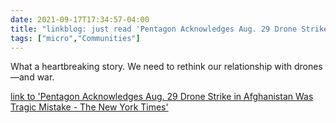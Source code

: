 ```yaml
---
date: 2021-09-17T17:34:57-04:00
title: "linkblog: just read 'Pentagon Acknowledges Aug. 29 Drone Strike in Afghanistan Was Tragic Mistake - The New York Times'"
tags: ["micro","Communities"]
---
```

What a heartbreaking story. We need to rethink our relationship with drones—and war.
 
[link to 'Pentagon Acknowledges Aug. 29 Drone Strike in Afghanistan Was Tragic Mistake - The New York Times'](https://www.nytimes.com/2021/09/17/us/politics/pentagon-drone-strike-afghanistan.html)
